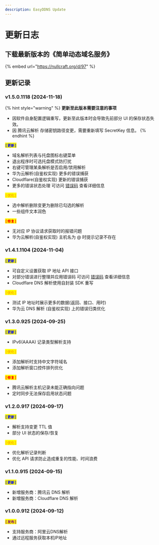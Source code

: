 ```yaml
---
description: EasyDDNS Update
---
```


# 更新日志

## 下载最新版本的《简单动态域名服务》

{% embed url="https://nullcraft.org/d/97" %}

## 更新记录

### v1.5.0.1118 (2024-11-18)

{% hint style="warning" %}
**更新至此版本需要注意的事项**

* 因软件自身配置逻辑重写，更新至此版本时会导致先前部分 UI 的保存状态失效。
* 因 腾讯云解析 存储密钥路径变更，需要重新填写 SecretKey 信息。
{% endhint %}

<mark style="color:blue;">**`[更新]`**</mark>

* 域名解析列表与托盘图标右键菜单
* 退出程序时可选托盘模式防打扰
* 右键可管理某条解析是否启用/禁用解析
* 华为云解析(自鉴权实现) 更多的错误捕获
* Cloudflare(自鉴权实现) 更新的错误捕获
* 更多的错误状态处理 可访问 [错误码](https://docs.nullcraft.org/software/easyddns/errorcode) 查看详细信息

<mark style="color:orange;">**`[优化]`**</mark>

* 选中解析删除变更为删除已勾选的解析
* 一些组件文本润色

<mark style="color:red;">**`[修复]`**</mark>

* 无对应 IP 协议请求获取时的报错问题
* 华为云解析(自鉴权实现) 主机名为 @ 时提示记录不存在

### v1.4.1.1104 (2024-11-04)

<mark style="color:blue;">**`[更新]`**</mark>

* 可自定义设置获取 IP 地址 API 接口
* 对部分错误进行整理并应用错误码 可访问 [错误码](https://docs.nullcraft.org/software/easyddns/errorcode) 查看详细信息
* Cloudflare DNS 解析使用自封装 SDK 重写

<mark style="color:orange;">**`[优化]`**</mark>

* 测试 IP 地址时展示更多的数据(返回、接口、用时)
* 华为云 DNS 解析 (自鉴权实现) 上的错误归类优化

### v1.3.0.925 (2024-09-25)

<mark style="color:blue;">**`[更新]`**</mark>

* IPv6(AAAA) 记录类型解析支持

<mark style="color:orange;">**`[优化]`**</mark>

* 添加解析时支持中文字符域名
* 添加解析窗口控件排列优化

<mark style="color:red;">**`[修复]`**</mark>

* 腾讯云解析主机记录未能正确指向问题
* 定时同步无法保存启用状态问题

### v1.2.0.917 (2024-09-17)

<mark style="color:blue;">**`[更新]`**</mark>

* 解析支持变更 TTL 值
* 部分 UI 状态的保存/恢复

<mark style="color:orange;">**`[优化]`**</mark>

* 优化解析记录判断
* 优化 API 请求防止造成重复的性能、时间浪费

### v1.1.0.915 (2024-09-15)

<mark style="color:blue;">**`[更新]`**</mark>

* 新增服务商：腾讯云 DNS 解析
* 新增服务商：Cloudflare DNS 解析

### v1.0.0.912 (2024-09-12) <a href="#v0.0.1.1213-2023-12-13" id="v0.0.1.1213-2023-12-13"></a>

<mark style="color:purple;">**`[发布]`**</mark>

* 支持服务商：阿里云DNS解析
* 通过远程服务获取本机IP地址
